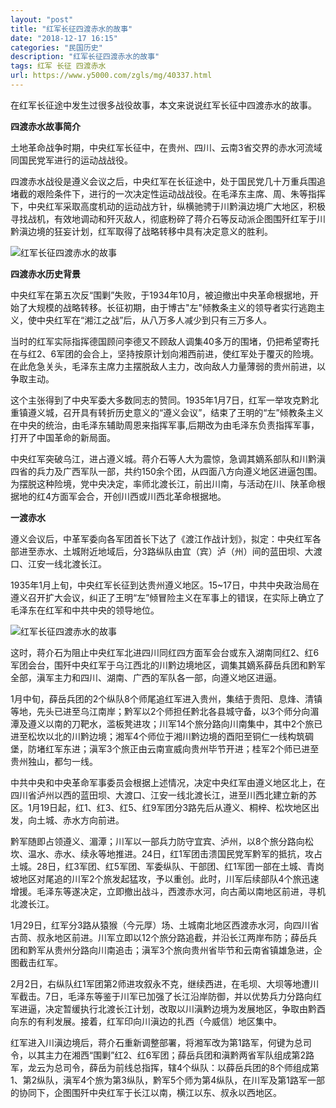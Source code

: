 ```yaml
---
layout: "post"
title: "红军长征四渡赤水的故事"
date: "2018-12-17 16:15"
categories: "民国历史"
description: "红军长征四渡赤水的故事"
tags: 红军 长征 四渡赤水
url: https://www.y5000.com/zgls/mg/40337.html
---
```






在红军长征途中发生过很多战役故事，本文来说说红军长征中四渡赤水的故事。

 **四渡赤水故事简介**  

土地革命战争时期，中央红军长征中，在贵州、四川、云南3省交界的赤水河流域同国民党军进行的运动战战役。

四渡赤水战役是遵义会议之后，中央红军在长征途中，处于国民党几十万重兵围追堵截的艰险条件下，进行的一次决定性运动战战役。在毛泽东主席、周、朱等指挥下，中央红军采取高度机动的运动战方针，纵横驰骋于川黔滇边境广大地区，积极寻找战机，有效地调动和歼灭敌人，彻底粉碎了蒋介石等反动派企图围歼红军于川黔滇边境的狂妄计划，红军取得了战略转移中具有决定意义的胜利。

![红军长征四渡赤水的故事](https://img.y5000.com/uploads/allimg/190119/d244cd1371e775c54e1166dc3be810b7.jpg)

 **四渡赤水历史背景**  

中央红军在第五次反“围剿”失败，于1934年10月，被迫撤出中央革命根据地，开始了大规模的战略转移。长征初期，由于博古"左"倾教条主义的领导者实行逃跑主义，使中央红军在“湘江之战”后，从八万多人减少到只有三万多人。

当时的红军实际指挥德国顾问李德又不顾敌人调集40多万的围堵，仍把希望寄托在与红2、6军团的会合上，坚持按原计划向湘西前进，使红军处于覆灭的险境。在此危急关头，毛泽东主席力主摆脱敌人主力，改向敌人力量薄弱的贵州前进，以争取主动。

这个主张得到了中央军委大多数同志的赞同。1935年1月7日，红军一举攻克黔北重镇遵义城，召开具有转折历史意义的“遵义会议”，结束了王明的“左”倾教条主义在中央的统治，由毛泽东辅助周恩来指挥军事,后期改为由毛泽东负责指挥军事，打开了中国革命的新局面。

中央红军突破乌江，进占遵义城。蒋介石等人大为震惊，急调其嫡系部队和川黔滇四省的兵力及广西军队一部，共约150余个团，从四面八方向遵义地区进逼包围。为摆脱这种险境，党中央决定，率师北渡长江，前出川南，与活动在川、陕革命根据地的红4方面军会合，开创川西或川西北革命根据地。

 **一渡赤水**

遵义会议后，中革军委向各军团首长下达了《渡江作战计划》，拟定：中央红军各部进至赤水、土城附近地域后，分3路纵队由宜（宾）泸（州）间的蓝田坝、大渡口、江安一线北渡长江。

1935年1月上旬，中央红军长征到达贵州遵义地区。15~17日，中共中央政治局在遵义召开扩大会议，纠正了王明“左”倾冒险主义在军事上的错误，在实际上确立了毛泽东在红军和中共中央的领导地位。

![红军长征四渡赤水的故事](https://img.y5000.com/uploads/allimg/190119/5d968fa3256208623e3c9b6b0a10d15e.jpg)

这时，蒋介石为阻止中央红军北进四川同红四方面军会台或东入湖南同红2、红6军团会台，围歼中央红军于乌江西北的川黔边境地区，调集其嫡系薛岳兵团和黔军全部，滇军主力和四川、湖南、广西的军队各一部，向遵义地区进逼。

1月中旬，薛岳兵团的2个纵队8个师尾追红军进入贵州，集结于贵阳、息烽、清镇等地，先头已进至乌江南岸；黔军以2个师担任黔北各县城守备，以3个师分向湄潭及遵义以南的刀靶水，滥板凳进攻；川军14个旅分路向川南集中，其中2个旅已进至松坎以北的川黔边境；湘军4个师位于湘川黔边境的酉阳至铜仁一线构筑碉堡，防堵红军东进；滇军3个旅正由云南宣威向贵州毕节开进；桂军2个师已进至贵州独山，都匀一线。

中共中央和中央革命军事委员会根据上述情况，决定中央红军由遵义地区北上，在四川省泸州以西的蓝田坝、大渡口、江安一线北渡长江，进至川西北建立新的苏区。1月19日起，红1、红3、红5、红9军团分3路先后从遵义、桐梓、松坎地区出发，向土城、赤水方向前进。

黔军随即占领遵义、湄潭；川军以一部兵力防守宜宾、泸州，以8个旅分路向松坎、温水、赤水、续永等地推进。24日，红1军团击溃国民党军黔军的抵抗，攻占土城。28日，红3军团、红5军团、军委纵队、干部团、红1军团一部在土城、青岗坡地区对尾追的川军2个旅发起猛攻，予以重创。此时，川军后续部队4个旅迅速增援。毛泽东等遂决定，立即撤出战斗，西渡赤水河，向古蔺以南地区前进，寻机北渡长江。

1月29日，红军分3路从猿猴（今元厚）场、土城南北地区西渡赤水河，向四川省古茼、叔永地区前进。川军立即以12个旅分路追截，并沿长江两岸布防；薛岳兵团和黔军从贵州分路向川南追击；滇军3个旅向贵州省毕节和云南省镇雄急进，企图截击红军。

2月2日，右纵队红1军团第2师进攻叙永不克，继续西进，在毛坝、大坝等地遭川军截击。7日，毛泽东等鉴于川军已加强了长江沿岸防御，并以优势兵力分路向红军进逼，决定暂缓执行北渡长江计划，改取以川滇黔边境为发展地区，争取由黔酉向东的有利发展。接着，红军印向川滇边的扎西（今威信）地区集中。

红军进入川滇边境后，蒋介石重新调整部署，将湘军改为第1路军，何键为总司令，以其主力在湘西“围剿”红2、红6军团；薛岳兵团和滇黔两省军队组成第2路军，龙云为总司令，薛岳为前线总指挥，辖4个纵队：以薛岳兵团的8个师组成第1、第2纵队，滇军4个旅为第3纵队，黔军5个师为第4纵队，在川军及第1路军一部的协同下，企图围歼中央红军于长江以南，横江以东、叔永以西地区。
